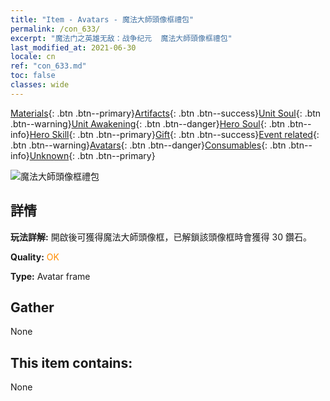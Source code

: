 ```yaml
---
title: "Item - Avatars - 魔法大師頭像框禮包"
permalink: /con_633/
excerpt: "魔法门之英雄无敌：战争纪元  魔法大師頭像框禮包"
last_modified_at: 2021-06-30
locale: cn
ref: "con_633.md"
toc: false
classes: wide
---
```

 [Materials](/ItemsCN/){: .btn .btn--primary}[Artifacts](/ItemsCN/Artifacts/){: .btn .btn--success}[Unit Soul](/ItemsCN/UnitSoul/){: .btn .btn--warning}[Unit Awakening](/ItemsCN/UnitAwakening/){: .btn .btn--danger}[Hero Soul](/ItemsCN/HeroSoul/){: .btn .btn--info}[Hero Skill](/ItemsCN/HeroSkill/){: .btn .btn--primary}[Gift](/ItemsCN/Gift/){: .btn .btn--success}[Event related](/ItemsCN/Events/){: .btn .btn--warning}[Avatars](/ItemsCN/Avatars/){: .btn .btn--danger}[Consumables](/ItemsCN/Consumables/){: .btn .btn--info}[Unknown](/ItemsCN/Unknown/){: .btn .btn--primary}

 ![魔法大師頭像框禮包](/images/a/avatarFrame_37.png)

## 詳情
 **玩法詳解:** 開啟後可獲得魔法大師頭像框，已解鎖該頭像框時會獲得 30 鑽石。

 **Quality:** <span style="color: #FF8C00">OK</span>

 **Type:** Avatar frame

## Gather

  None

## This item contains:

  None

